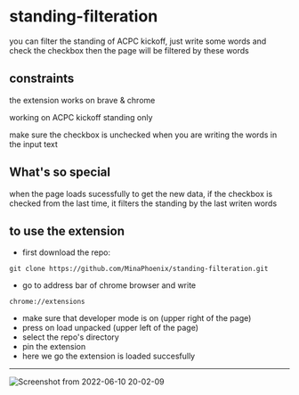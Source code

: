 # standing-filteration
you can filter the standing of ACPC kickoff, just write some words and check the checkbox then the page will be filtered by these words
## constraints
the extension works on brave & chrome

working on ACPC kickoff standing only

make sure the checkbox is unchecked when you are writing the words in the input text
## What's so special
when the page loads sucessfully to get the new data, if the checkbox is checked from the last time, it filters the standing by the last writen words
## to use the extension
- first download the repo:
```
git clone https://github.com/MinaPhoenix/standing-filteration.git
```
- go to address bar of chrome browser and write
```
chrome://extensions
```
- make sure that developer mode is on (upper right of the page)
- press on load unpacked (upper left of the page)
- select the repo's directory
- pin the extension
- here we go the extension is loaded succesfully

---
![Screenshot from 2022-06-10 20-02-09](https://user-images.githubusercontent.com/71466151/173125020-ea1321ce-62c7-42cc-9e2d-4a0c55591d2b.png)

